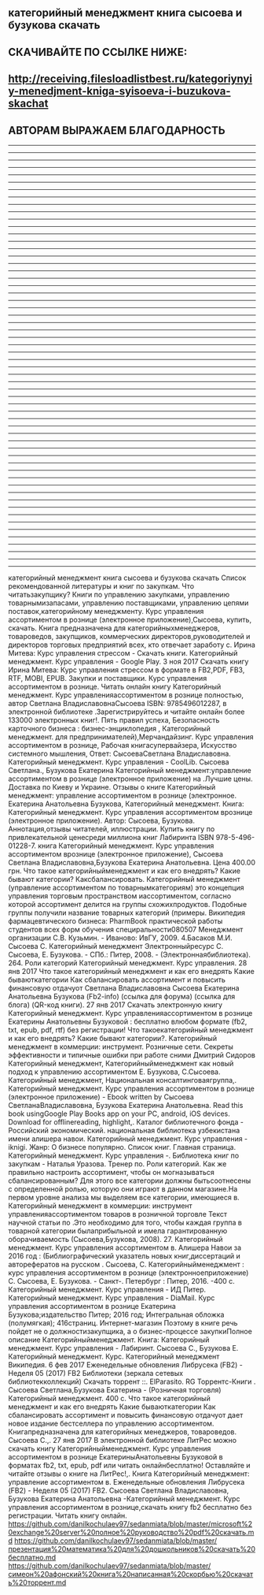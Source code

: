категорийный менеджмент книга сысоева и бузукова скачать
--------------------------------------------------
СКАЧИВАЙТЕ ПО ССЫЛКЕ НИЖЕ:
--------------------------------------------------
http://receiving.filesloadlistbest.ru/kategoriynyiy-menedjment-kniga-syisoeva-i-buzukova-skachat
--------------------------------------------------
АВТОРАМ ВЫРАЖАЕМ БЛАГОДАРНОСТЬ
--------------------------------------------------
--------------------------------------------------
--------------------------------------------------
--------------------------------------------------
--------------------------------------------------
--------------------------------------------------
--------------------------------------------------
--------------------------------------------------
--------------------------------------------------
--------------------------------------------------
--------------------------------------------------
--------------------------------------------------
--------------------------------------------------
--------------------------------------------------
--------------------------------------------------
--------------------------------------------------
--------------------------------------------------
--------------------------------------------------
--------------------------------------------------
--------------------------------------------------
--------------------------------------------------
--------------------------------------------------
--------------------------------------------------
--------------------------------------------------
--------------------------------------------------
--------------------------------------------------
--------------------------------------------------
--------------------------------------------------
--------------------------------------------------
--------------------------------------------------
--------------------------------------------------
--------------------------------------------------
--------------------------------------------------
--------------------------------------------------
--------------------------------------------------
--------------------------------------------------
--------------------------------------------------
--------------------------------------------------
--------------------------------------------------
--------------------------------------------------
--------------------------------------------------
--------------------------------------------------
--------------------------------------------------
--------------------------------------------------
--------------------------------------------------
--------------------------------------------------
--------------------------------------------------
--------------------------------------------------
--------------------------------------------------
--------------------------------------------------
--------------------------------------------------
--------------------------------------------------
--------------------------------------------------
--------------------------------------------------
--------------------------------------------------
--------------------------------------------------
--------------------------------------------------
--------------------------------------------------
--------------------------------------------------
категорийный менеджмент книга сысоева и бузукова скачать Список рекомендованной литературы и книг по закупкам. Что читатьзакупщику? Книги по управлению закупками, управлению товарнымизапасами, управлению поставщиками, управлению цепями поставок,категорийному менеджменту. Курс управления ассортиментом в рознице (электронное приложение),Сысоева, купить, скачать.  Книга предназначена для категорийныхменеджеров, товароведов, закупщиков, коммерческих директоров,руководителей и директоров торговых предприятий  всех, кто отвечает заработу с. Ирина Митева: Курс управления стрессом - Скачать книги. Категорийный менеджмент. Курс управления  - Google Play. 3 ноя 2017  Скачать книгу Ирина Митева: Курс управления стрессом в формате в FB2,PDF, FB3, RTF, MOBI, EPUB. Закупки и поставщики. Курс управления ассортиментом в рознице. Читать онлайн книгу Категорийный менеджмент. Курс управленияассортиментом в рознице полностью, автор Светлана ВладиславовнаСысоева ISBN: 9785496012287, в электронной библиотеке .Зарегистрируйтесь и читайте онлайн более 133000 электронных книг!. Пять правил успеха, Безопасность карточного бизнеса : бизнес-энциклопедия , Категорийный менеджмент.  для предпринимателей),Мерчандайзинг. Курс управления ассортиментом в рознице, Рабочая книгасупервайзера, Искусство системного мышления, Ответ:  СысоеваСветлана Владиславовна. Категорийный менеджмент. Курс управления  - CoolLib. Сысоева Светлана., Бузукова Екатерина Категорийный менеджмент:управление ассортиментом в рознице (электронное приложение) на .Лучшие цены. Доставка по Киеву и Украине. Отзывы о книге Категорийный менеджмент: управление ассортиментом в рознице (электронное. Екатерина Анатольевна Бузукова, Категорийный менеджмент. Книга: Категорийный менеджмент. Курс управления ассортиментом врознице (электронное приложение). Автор: Сысоева, Бузукова. Аннотация,отзывы читателей, иллюстрации. Купить книгу по привлекательной ценесреди миллиона книг Лабиринта  ISBN 978-5-496-01228-7. книга Категорийный менеджмент. Курс управления ассортиментом врознице (электронное приложение), Сысоева Светлана Владиславовна,Бузукова Екатерина Анатольевна. Цена 400.00 грн. Что такое категорийныйменеджмент и как его внедрять? Какие бывают категории? Каксбалансировать. Категорийный менеджмент (управление ассортиментом по товарнымкатегориям)  это концепция управления торговым пространством иассортиментом, согласно которой ассортимент делится на группы схожихпродуктов. Подобные группы получили название товарных категорий (примеры. Википедия фармацевтического бизнеса: PharmBook
практической работы студентов всех форм обучения специральности080507 Менеджмент организации  С.В. Кузьмин. - Иваново: ИвГУ, 2009. 4.Басаков М.И.  Сысоева С. Категорийный менеджмент Электронныйресурс  С. Сысоева, Е. Бузукова. - СПб.: Питер, 2008. - (Электроннаябиблиотека). 264. Роли категорий  Категорийный менеджмент. Курс управления. 28 янв 2017  Что такое категорийный менеджмент и как его внедрять Какие бываюткатегории Как сбалансировать ассортимент и повысить финансовую отдачуот  Светлана Владиславовна Сысоева Екатерина Анатольевна Бузукова (Fb2-info) (ссылка для форума) (ссылка для блога) (QR-код книги). 27 янв 2017  Скачать электронную книгу Категорийный менеджмент. Курс управленияассортиментом в рознице Екатерины Анатольевны Бузуковой : бесплатно влюбом формате (fb2, txt, epub, pdf, rtf) без регистрации! Что такоекатегорийный менеджмент и как его внедрять? Какие бывают категории?. Категорийный менеджмент в коммерции: инструмент. Розничные сети. Секреты эффективности и типичные ошибки при работе сними Дмитрий Сидоров  Категорийный менеджмент, Категорийныйменеджмент как новый подход к управлению ассортиментом Е. Бузукова, С.Сысоева.  Категорийный менеджмент, Национальная консалтинговаягруппа,. Категорийный менеджмент. Курс управления ассортиментом в рознице (электронное приложение) - Ebook written by Сысоева СветланаВладиславовна, Бузукова Екатерина Анатольевна. Read this book usingGoogle Play Books app on your PC, android, iOS devices. Download for offlinereading, highlight,. Каталог библиотечного фонда - Российский экономический. национальная библиотека узбекистана имени алишера навои. Категорийный менеджмент. Курс управления  - iknigi. Жанр: О бизнесе популярно. Список книг. Главная страница. Категорийный менеджмент. Курс управления  -. Библиотека книг по закупкам - Наталья Уразова. Тренер по. Роли категорий. Как же правильно настроить ассортимент, чтобы он могназываться сбалансированным? Для этого все категории должны бытьсоотнесены с определенной ролью, которую они играют в данном магазине.На первом уровне анализа мы выделяем все категории, имеющиеся в. Категорийный менеджмент в коммерции: инструмент управленияассортиментом товаров в розничной торговле Текст научной статьи по .Это необходимо для того, чтобы каждая группа в товарной категории былаприбыльной и имела гарантированную оборачиваемость (Сысоева,Бузукова, 2008). 27.
Категорийный менеджмент. Курс управления ассортиментом в. Алишера Навои за 2016 год : (Библиографический указатель новых книг,диссертаций и авторефератов на русском . Сысоева, С. Категорийныйменеджмент : курс управления ассортиментом в рознице (электронноеприложение)  С. Сысоева, Е. Бузукова. - Санкт-. Петербург : Питер, 2016. -400 с. Категорийный менеджмент. Курс управления  - ИД Питер. Категорийный менеджмент. Курс управления  - DiaMail. Курс управления ассортиментом в рознице Екатерина Бузукова;издательство Питер; 2016 год; Интегральная обложка (полумягкая); 416страниц. Интернет-магазин  Поэтому в книге речь пойдет не о должностизакупщика, а о бизнес-процессе закупкиПолное описание  Категорийныйменеджмент. Книга: Категорийный менеджмент. Курс управления  - Лабиринт. Сысоева С., Бузукова Е. Категорийный менеджмент. Курс. Категорийный менеджмент  Википедия. 6 фев 2017  Еженедельные обновления Либрусека (FB2) - Неделя 05 (2017) FB2 Библиотеки (зеркала сетевых библиотекколлекций)  Скачать торрент ::.  ElParasito. RG Торрентс-Книги . Сысоева Светлана,Бузукова Екатерина - (Розничная торговля) Категорийный менеджмент. 400 с. Что такое категорийный менеджмент и как его внедрять Какие бываюткатегории Как сбалансировать ассортимент и повысить финансовую отдачуот  дает новое издание бестселлера по управлению ассортиментом. Книгапредназначена для категорийных менеджеров, товароведов. Сысоева С.,. 27 янв 2017  В электронной библиотеке ЛитРес можно скачать книгу Категорийныйменеджмент. Курс управления ассортиментом в рознице ЕкатериныАнатольевны Бузуковой в форматах fb2, txt, epub, pdf или читать онлайнбесплатно! Оставляйте и читайте отзывы о книге на ЛитРес!,. Книга Категорийный менеджмент: управление ассортиментом в. Еженедельные обновления Либрусека (FB2) - Неделя 05 (2017) FB2. Сысоева Светлана Владиславовна, Бузукова Екатерина Анатольевна -Категорийный менеджмент. Курс управления ассортиментом в рознице,скачать книгу fb2 бесплатно без регистрации. Читать книгу онлайн.
https://github.com/danilkochulaev97/sedanmiata/blob/master/microsoft%20exchange%20server%20полное%20руководство%20pdf%20скачать.md
https://github.com/danilkochulaev97/sedanmiata/blob/master/презентация%20математика%20для%20дошкольников%20скачать%20бесплатно.md
https://github.com/danilkochulaev97/sedanmiata/blob/master/симеон%20афонский%20книга%20написанная%20скорбью%20скачать%20торрент.md